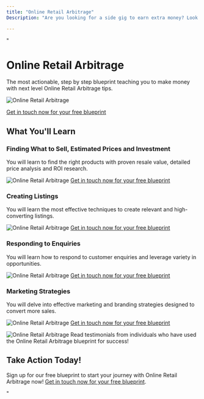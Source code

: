 ```yaml
---
title: "Online Retail Arbitrage"
Description: "Are you looking for a side gig to earn extra money? Look no further than Online Retail Arbitrage. This guide will teach you how to get started on the path to success in the online retail market. Learn about the risks and benefits of Online Retail Arbitrage today."

---
```


"<h1>Online Retail Arbitrage</h1>

<p>The most actionable, step by step blueprint teaching you to make money with next level Online Retail Arbitrage tips.</p>

<img src="arbitrageImg.png" alt="Online Retail Arbitrage" />

<a href="/contact" class="btn btn-primary">Get in touch now for your free blueprint</a>

<h2>What You'll Learn</h2>

<section>
  <h3>Finding What to Sell, Estimated Prices and Investment</h3>
  <p>You will learn to find the right products with proven resale value, detailed price analysis and ROI research.</p>
  <img src="sellImg.png" alt="Online Retail Arbitrage" /> 
  <a href="/contact" class="btn btn-primary">Get in touch now for your free blueprint</a>
</section>

<section>
  <h3>Creating Listings</h3>
  <p>You will learn the most effective techniques to create relevant and high-converting listings.</p>
  <img src="listingsImg.png" alt="Online Retail Arbitrage" />
  <a href="/contact" class="btn btn-primary">Get in touch now for your free blueprint</a>
</section>

<section>
  <h3>Responding to Enquiries</h3>
  <p>You will learn how to respond to customer enquiries and leverage variety in opportunities.</p>
  <img src="enquiriesImg.png" alt="Online Retail Arbitrage" />
  <a href="/contact" class="btn btn-primary">Get in touch now for your free blueprint</a>
</section>

<section>
  <h3>Marketing Strategies</h3>
  <p>You will delve into effective marketing and branding strategies designed to convert more sales.</p>
  <img src="marketingImg.png" alt="Online Retail Arbitrage" />
  <a href="/contact" class="btn btn-primary">Get in touch now for your free blueprint</a>
</section>

<p><img src="testimonialImg.png" alt="Online Retail Arbitrage" /> Read testimonials from individuals who have used the Online Retail Arbitrage blueprint for success!</p>

<h2>Take Action Today!</h2>
<p>Sign up for our free blueprint to start your journey with Online Retail Arbitrage now! <a href="/contact" class="btn btn-primary">Get in touch now for your free blueprint</a>.</p>"